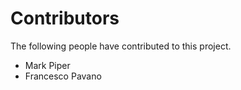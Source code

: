 # Contributors

The following people have contributed to this project.

* Mark Piper
* Francesco Pavano

